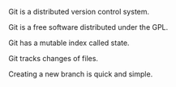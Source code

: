 Git is a distributed version control system.

Git is a free software distributed under the GPL.

Git has a mutable index called state.

Git tracks changes of files.

Creating a new branch is quick and simple.

